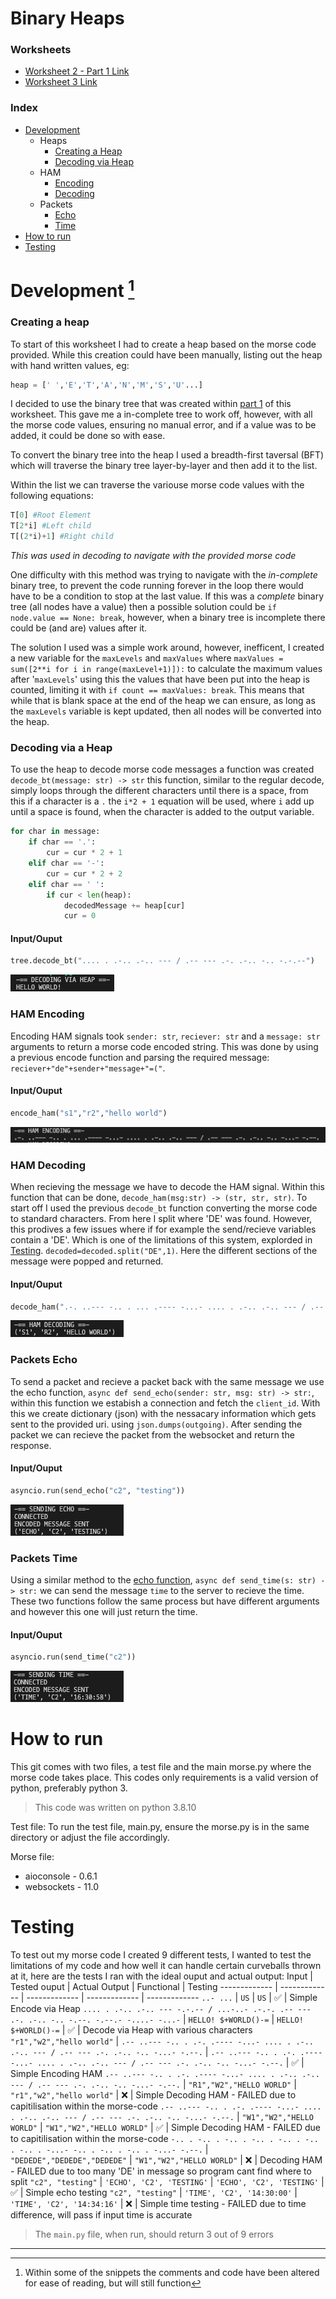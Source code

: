 # Binary Heaps

### Worksheets
* [Worksheet 2 - Part 1 Link](https://github.com/cameronpovey/MorseCodeDecoder)
* [Worksheet 3 Link]() <!--NOT LINKED YET-->

### Index
* [Development](#development-1)
    * Heaps
        * [Creating a Heap](#creating-a-heap)
        * [Decoding via Heap](#decoding-via-a-heap)
    * HAM
        * [Encoding](#ham-encoding)
        * [Decoding](#ham-decoding)
    * Packets
        * [Echo](#packets-echo)
        * [Time](#packets-time)
* [How to run](#how-to-run)
* [Testing](#testing)



# Development [^1]
### Creating a heap

To start of this worksheet I had to create a heap based on the morse code provided. While this creation could have been manually, listing out the heap with hand written values, eg:
``` python
heap = [' ','E','T','A','N','M','S','U'...]
```
I decided to use the binary tree that was created within [part 1](https://github.com/cameronpovey/MorseCodeDecoder) of this worksheet. This gave me a in-complete tree to work off, however, with all the morse code values, ensuring no manual error, and if a value was to be added, it could be done so with ease.

To convert the binary tree into the heap I used a breadth-first taversal (BFT) which will traverse the binary tree layer-by-layer and then add it to the list.

Within the list we can traverse the variouse morse code values with the following equations:
``` python
T[0] #Root Element
T[2*i] #Left child
T[(2*i)+1] #Right child
```
*This was used in decoding to navigate with the provided morse code*

One difficulty with this method was trying to navigate with the *in-complete* binary tree, to prevent the code running forever in the loop there would have to be a condition to stop at the last value. If this was a *complete* binary tree (all nodes have a value) then a possible solution could be `if node.value == None: break`, however, when a binary tree is incomplete there could be (and are) values after it.

The solution I used was a simple work around, however, inefficent, I created a new variable for the `maxLevels` and `maxValues` where `maxValues = sum([2**i for i in range(maxLevel+1)]):` to calculate the maximum values after '`maxLevels`' using this the values that have been put into the heap is counted, limiting it with `if count == maxValues: break`. This means that while that is blank space at the end of the heap we can ensure, as long as the `maxLevels` variable is kept updated, then all nodes will be converted into the heap.

### Decoding via a Heap

To use the heap to decode morse code messages a function was created `decode_bt(message: str) -> str` this function, similar to the regular decode, simply loops through the different characters until there is a space, from this if a character is a `.` the `i*2 + 1` equation will be used, where `i` add up until a space is found, when the character is added to the output variable.

```python
for char in message:
    if char == '.':
        cur = cur * 2 + 1
    elif char == '-':
        cur = cur * 2 + 2
    elif char == ' ':
        if cur < len(heap):
            decodedMessage += heap[cur]
            cur = 0
```

#### Input/Ouput
``` python
tree.decode_bt(".... . .-.. .-.. --- / .-- --- .-. .-.. -.. -.-.--")
```
![HEAP DECODING](https://github.com/cameronpovey/BinaryHeaps/blob/main/images/heap_decoding.png?raw=true)

### HAM Encoding
Encoding HAM signals took `sender: str`, `reciever: str` and a `message: str` arguments to return a morse code encoded string. This was done by using a previous encode function and parsing the required message: `reciever+"de"+sender+"message+"=("`.

#### Input/Ouput
``` python
encode_ham("s1","r2","hello world")
```
![HAM ENCODING](https://github.com/cameronpovey/BinaryHeaps/blob/main/images/ham_encoding.png?raw=true)

### HAM Decoding
When recieving the message we have to decode the HAM signal. Within this function that can be done, `decode_ham(msg:str) -> (str, str, str)`. To start off I used the previous `decode_bt` function converting the morse code to standard characters. From here I split where 'DE' was found. However, this prodives a few issues where if for example the send/recieve variables contain a 'DE'. Which is one of the limitations of this system, explorded in [Testing](#testing). `decoded=decoded.split("DE",1)`. Here the different sections of the message were popped and returned.

#### Input/Ouput
``` python
decode_ham(".-. ..--- -.. . ... .---- -...- .... . .-.. .-.. --- / .-- --- .-. .-.. -.. -...- -.--.")
```
![HAM DECODING](https://github.com/cameronpovey/BinaryHeaps/blob/main/images/ham_decoding.png?raw=true)

### Packets Echo
To send a packet and recieve a packet back with the same message we use the echo function, `async def send_echo(sender: str, msg: str) -> str:`, within this function we estabish a connection and fetch the `client_id`. With this we create dictionary (json) with the nessacary information which gets sent to the provided uri. using `json.dumps(outgoing)`.
After sending the packet we can recieve the packet from the websocket and return the response.

#### Input/Ouput
``` python
asyncio.run(send_echo("c2", "testing"))
```
![ECHO](https://github.com/cameronpovey/BinaryHeaps/blob/main/images/ECHO.png?raw=true)

### Packets Time
Using a similar method to the [echo function](#packets-echo), `async def send_time(s: str) -> str:` we can send the message `time` to the server to recieve the time. These two functions follow the same process but have different arguments and however this one will just return the time.

#### Input/Ouput
``` python
asyncio.run(send_time("c2"))
```
![ECHO](https://github.com/cameronpovey/BinaryHeaps/blob/main/images/time.png?raw=true)

# How to run
This git comes with two files, a test file and the main morse.py where the morse code takes place. This codes only requirements is a valid version of python, preferably python 3.

> This code was written on python 3.8.10

Test file:
To run the test file, main.py, ensure the morse.py is in the same directory or adjust the file accordingly.

Morse file:
* aioconsole - 0.6.1
* websockets - 11.0

# Testing
To test out my morse code I created 9 different tests, I wanted to test the limitations of my code and how well it can handle certain curveballs thrown at it, here are the tests I ran with the ideal ouput and actual output:
Input | Tested ouput | Actual Output | Functional | Testing
------------- | ------------- | ------------- | ------------- | -------------
`..- ...` | `US` | `US` | ✅ | Simple Encode via Heap
`.... . .-.. .-.. --- -.-.-- / ...-..- .-.-. .-- --- .-. .-.. -.. -.--. -.--.- -....- -...-`  | `HELLO! $+WORLD()-=` | `HELLO! $+WORLD()-=` | ✅ | Decode via Heap with various characters
`"r1","w2","hello world"`  | `.-- ..--- -.. . .-. .---- -...- .... . .-.. .-.. --- / .-- --- .-. .-.. -.. -...- -.--.` | `.-- ..--- -.. . .-. .---- -...- .... . .-.. .-.. --- / .-- --- .-. .-.. -.. -...- -.--.` | ✅ | Simple Encoding HAM
`.-- ..--- -.. . .-. .---- -...- .... . .-.. .-.. --- / .-- --- .-. .-.. -.. -...- -.--.` | `"R1","W2","HELLO WORLD"` | `"r1","w2","hello world"`  | ❌ | Simple Decoding HAM - FAILED due to capitilisation within the morse-code
`.-- ..--- -.. . .-. .---- -...- .... . .-.. .-.. --- / .-- --- .-. .-.. -.. -...- -.--.` | `"W1","W2","HELLO WORLD"` | `"W1","W2","HELLO WORLD"`  | ✅ | Simple Decoding HAM - FAILED due to capitilisation within the morse-code
`-.. . -.. . -.. . -.. . -.. . -.. . -.. . -...- -.. . -.. . -.. . -...- -.--.` | `"DEDEDE","DEDEDE","DEDEDE"` | `"W1","W2","HELLO WORLD"`  | ❌ | Decoding HAM - FAILED due to too many 'DE' in message so program cant find where to split
`"c2", "testing"` | `'ECHO', 'C2', 'TESTING'` | `'ECHO', 'C2', 'TESTING'`  | ✅ | Simple echo testing
`"c2", "testing"` | `'TIME', 'C2', '14:30:00'` | `'TIME', 'C2', '14:34:16'`  | ❌ | Simple time testing - FAILED due to time difference, will pass if input time is accurate

> The `main.py` file, when run, should return 3 out of 9 errors


---
[^1]: Within some of the snippets the comments and code have been altered for ease of reading, but will still function
